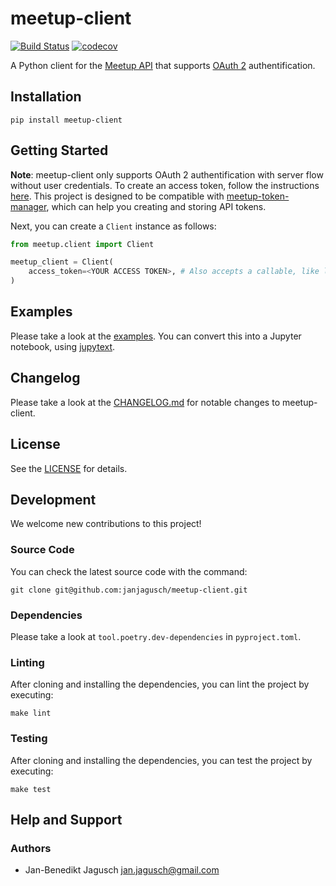 # meetup-client

[![Build Status](https://travis-ci.org/janjagusch/meetup-client.svg?branch=master)](https://travis-ci.org/janjagusch/meetup-client) [![codecov](https://codecov.io/gh/janjagusch/meetup-client/branch/master/graph/badge.svg)](https://codecov.io/gh/janjagusch/meetup-client)

A Python client for the [Meetup API](https://www.meetup.com/meetup_api/) that supports [OAuth 2](https://www.meetup.com/meetup_api/auth/#oauth2) authentification.

## Installation

```
pip install meetup-client
```

## Getting Started

**Note**: meetup-client only supports OAuth 2 authentification with server flow without user credentials. To create an access token, follow the instructions [here](https://www.meetup.com/meetup_api/auth/#oauth2). This project is designed to be compatible with [meetup-token-manager](https://github.com/janjagusch/meetup-token-manager), which can help you creating and storing API tokens.

Next, you can create a `Client` instance as follows:

```python
from meetup.client import Client

meetup_client = Client(
    access_token=<YOUR ACCESS TOKEN>, # Also accepts a callable, like lambda: token_manager.token().access_token
)
```

## Examples

Please take a look at the [examples](notebooks/examples.py). You can convert this into a Jupyter notebook, using [jupytext](https://github.com/mwouts/jupytext).

## Changelog

Please take a look at the [CHANGELOG.md](CHANGELOG.md) for notable changes to meetup-client.

## License

See the [LICENSE](LICENSE) for details.

## Development

We welcome new contributions to this project!

### Source Code

You can check the latest source code with the command:

```
git clone git@github.com:janjagusch/meetup-client.git
```

### Dependencies

Please take a look at `tool.poetry.dev-dependencies` in `pyproject.toml`.

### Linting

After cloning and installing the dependencies, you can lint the project by executing:

```
make lint
```

### Testing

After cloning and installing the dependencies, you can test the project by executing:

```
make test
```

## Help and Support

### Authors

- Jan-Benedikt Jagusch <jan.jagusch@gmail.com>
